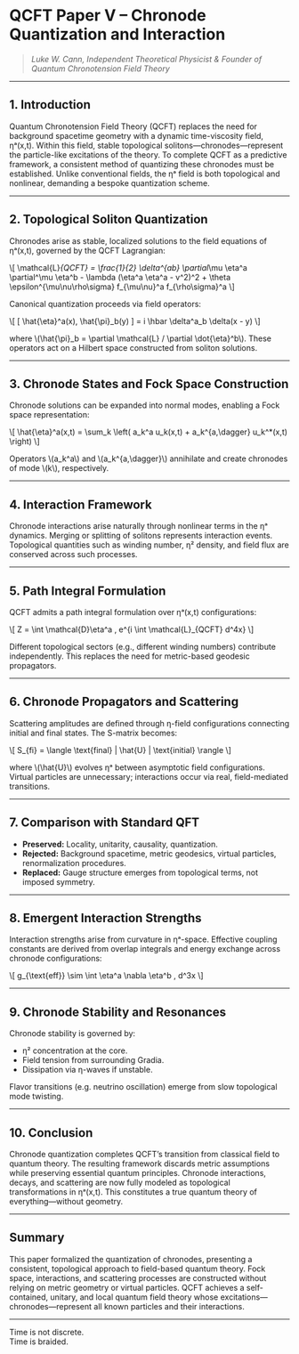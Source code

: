 # QCFT Paper V – Chronode Quantization and Interaction

> *Luke W. Cann, Independent Theoretical Physicist & Founder of Quantum Chronotension Field Theory*


---

## **1. Introduction**

Quantum Chronotension Field Theory (QCFT) replaces the need for background spacetime geometry with a dynamic time-viscosity field, ηᵃ(x,t). Within this field, stable topological solitons—chronodes—represent the particle-like excitations of the theory. To complete QCFT as a predictive framework, a consistent method of quantizing these chronodes must be established. Unlike conventional fields, the ηᵃ field is both topological and nonlinear, demanding a bespoke quantization scheme.

---

## **2. Topological Soliton Quantization**

Chronodes arise as stable, localized solutions to the field equations of ηᵃ(x,t), governed by the QCFT Lagrangian:

\\[
\mathcal{L}_{QCFT} = \frac{1}{2} \delta^{ab} \partial_\mu \eta^a \partial^\mu \eta^b - \lambda (\eta^a \eta^a - v^2)^2 + \theta \epsilon^{\mu\nu\rho\sigma} f_{\mu\nu}^a f_{\rho\sigma}^a
\\]

Canonical quantization proceeds via field operators:

\\[
[ \hat{\eta}^a(x), \hat{\pi}_b(y) ] = i \hbar \delta^a_b \delta(x - y)
\\]

where \\(\hat{\pi}_b = \partial \mathcal{L} / \partial \dot{\eta}^b\\). These operators act on a Hilbert space constructed from soliton solutions.

---

## **3. Chronode States and Fock Space Construction**

Chronode solutions can be expanded into normal modes, enabling a Fock space representation:

\\[
\hat{\eta}^a(x,t) = \sum_k \left( a_k^a u_k(x,t) + a_k^{a\,\dagger} u_k^*(x,t) \right)
\\]

Operators \\(a_k^a\\) and \\(a_k^{a\,\dagger}\\) annihilate and create chronodes of mode \\(k\\), respectively.

---

## **4. Interaction Framework**

Chronode interactions arise naturally through nonlinear terms in the ηᵃ dynamics. Merging or splitting of solitons represents interaction events. Topological quantities such as winding number, η² density, and field flux are conserved across such processes.

---

## **5. Path Integral Formulation**

QCFT admits a path integral formulation over ηᵃ(x,t) configurations:

\\[
Z = \int \mathcal{D}\eta^a \, e^{i \int \mathcal{L}_{QCFT} d^4x}
\\]

Different topological sectors (e.g., different winding numbers) contribute independently. This replaces the need for metric-based geodesic propagators.

---

## **6. Chronode Propagators and Scattering**

Scattering amplitudes are defined through η-field configurations connecting initial and final states. The S-matrix becomes:

\\[
S_{fi} = \langle \text{final} | \hat{U} | \text{initial} \rangle
\\]

where \\(\hat{U}\\) evolves ηᵃ between asymptotic field configurations. Virtual particles are unnecessary; interactions occur via real, field-mediated transitions.

---

## **7. Comparison with Standard QFT**

- **Preserved:** Locality, unitarity, causality, quantization.  
- **Rejected:** Background spacetime, metric geodesics, virtual particles, renormalization procedures.  
- **Replaced:** Gauge structure emerges from topological terms, not imposed symmetry.

---

## **8. Emergent Interaction Strengths**

Interaction strengths arise from curvature in ηᵃ-space. Effective coupling constants are derived from overlap integrals and energy exchange across chronode configurations:

\\[
g_{\text{eff}} \sim \int \eta^a \nabla \eta^b \, d^3x
\\]

---

## **9. Chronode Stability and Resonances**

Chronode stability is governed by:
- η² concentration at the core.
- Field tension from surrounding Gradia.
- Dissipation via η-waves if unstable.

Flavor transitions (e.g. neutrino oscillation) emerge from slow topological mode twisting.

---

## **10. Conclusion**

Chronode quantization completes QCFT’s transition from classical field to quantum theory. The resulting framework discards metric assumptions while preserving essential quantum principles. Chronode interactions, decays, and scattering are now fully modeled as topological transformations in ηᵃ(x,t). This constitutes a true quantum theory of everything—without geometry.

---

## **Summary**

This paper formalized the quantization of chronodes, presenting a consistent, topological approach to field-based quantum theory. Fock space, interactions, and scattering processes are constructed without relying on metric geometry or virtual particles. QCFT achieves a self-contained, unitary, and local quantum field theory whose excitations—chronodes—represent all known particles and their interactions.

---

Time is not discrete.  
Time is braided.
